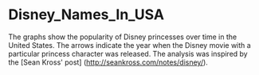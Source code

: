 # Disney_Names_In_USA

The graphs show the popularity of Disney princesses over time in the United States. The arrows indicate the year when the Disney movie with a particular princess character was released. The analysis was inspired by the [Sean Kross' post] (http://seankross.com/notes/disney/).


